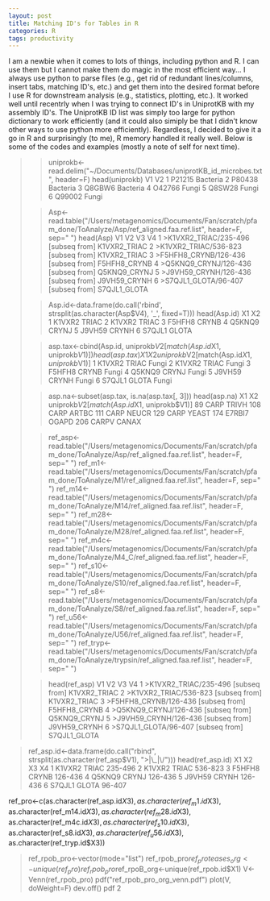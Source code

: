 ```yaml
---
layout: post
title: Matching ID's for Tables in R
categories: R
tags: productivity  
---
```

I am a newbie when it comes to lots of things, including python and R. I can use them but I cannot make them do magic in the most efficient way... I always use python to parse files (e.g., get rid of redundant lines/columns, insert tabs, matching ID's, etc.) and get them into the desired format before I use R for downstream analysis (e.g., statistics, plotting, etc.). It worked well until recentrly when I was trying to connect ID's in UniprotKB with my assembly ID's. The UniprotKB ID list was simply too large for python dictionary to work efficiently (and it could also simiply be that I didn't know other ways to use python more efficiently). Regardless, I decided to give it a go in R and surprisingly (to me), R memory handled it really well. Below is some of the codes and examples (mostly a note of self for next time). 

>> uniprokb<-read.delim("~/Documents/Databases/uniprotKB_id_microbes.txt", header=F)
>> head(uniprokb)
>      V1       V2
>1 P21215 Bacteria
>2 P80438 Bacteria
>3 Q8GBW6 Bacteria
>4 O42766    Fungi
>5 Q8SW28    Fungi
>6 Q99002    Fungi
>
>> Asp<-read.table("/Users/metagenomics/Documents/Fan/scratch/pfam_done/ToAnalyze/Asp/ref_aligned.faa.ref.list", header=F, sep=" ")
>> head(Asp)
>                     V1      V2    V3           V4
>1 >K1VXR2_TRIAC/235-496 [subseq from] K1VXR2_TRIAC
>2 >K1VXR2_TRIAC/536-823 [subseq from] K1VXR2_TRIAC
>3 >F5HFH8_CRYNB/126-436 [subseq from] F5HFH8_CRYNB
>4 >Q5KNQ9_CRYNJ/126-436 [subseq from] Q5KNQ9_CRYNJ
>5 >J9VH59_CRYNH/126-436 [subseq from] J9VH59_CRYNH
>6  >S7QJL1_GLOTA/96-407 [subseq from] S7QJL1_GLOTA
>
>> Asp.id<-data.frame(do.call('rbind', strsplit(as.character(Asp$V4), '_', fixed=T)))
>> head(Asp.id)
>      X1    X2
>1 K1VXR2 TRIAC
>2 K1VXR2 TRIAC
>3 F5HFH8 CRYNB
>4 Q5KNQ9 CRYNJ
>5 J9VH59 CRYNH
>6 S7QJL1 GLOTA
>
>> asp.tax<-cbind(Asp.id, uniprokb$V2[match(Asp.id$X1, uniprokb$V1)])
>> head(asp.tax)
>      X1    X2 uniprokb$V2[match(Asp.id$X1, uniprokb$V1)]
>1 K1VXR2 TRIAC                                      Fungi
>2 K1VXR2 TRIAC                                      Fungi
>3 F5HFH8 CRYNB                                      Fungi
>4 Q5KNQ9 CRYNJ                                      Fungi
>5 J9VH59 CRYNH                                      Fungi
>6 S7QJL1 GLOTA                                      Fungi
> 
>> asp.na<-subset(asp.tax, is.na(asp.tax[, 3]))
>> head(asp.na)
>        X1    X2 uniprokb$V2[match(Asp.id$X1, uniprokb$V1)]
>89    CARP TRIVH                                       <NA>
>108   CARP ARTBC                                       <NA>
>111   CARP NEUCR                                       <NA>
>129   CARP YEAST                                       <NA>
>174 E7RBI7 OGAPD                                       <NA>
>206  CARPV CANAX                                       <NA>
> 
>> ref_asp<-read.table("/Users/metagenomics/Documents/Fan/scratch/pfam_done/ToAnalyze/Asp/ref_aligned.faa.ref.list", header=F, sep=" ")
>> ref_m1<-read.table("/Users/metagenomics/Documents/Fan/scratch/pfam_done/ToAnalyze/M1/ref_aligned.faa.ref.list", header=F, sep=" ")
>> ref_m14<-read.table("/Users/metagenomics/Documents/Fan/scratch/pfam_done/ToAnalyze/M14/ref_aligned.faa.ref.list", header=F, sep=" ")
>> ref_m28<-read.table("/Users/metagenomics/Documents/Fan/scratch/pfam_done/ToAnalyze/M28/ref_aligned.faa.ref.list", header=F, sep=" ")
>> ref_m4c<-read.table("/Users/metagenomics/Documents/Fan/scratch/pfam_done/ToAnalyze/M4_C/ref_aligned.faa.ref.list", header=F, sep=" ")
>> ref_s10<-read.table("/Users/metagenomics/Documents/Fan/scratch/pfam_done/ToAnalyze/S10/ref_aligned.faa.ref.list", header=F, sep=" ")
>> ref_s8<-read.table("/Users/metagenomics/Documents/Fan/scratch/pfam_done/ToAnalyze/S8/ref_aligned.faa.ref.list", header=F, sep=" ")
>> ref_u56<-read.table("/Users/metagenomics/Documents/Fan/scratch/pfam_done/ToAnalyze/U56/ref_aligned.faa.ref.list", header=F, sep=" ")
>> ref_tryp<-read.table("/Users/metagenomics/Documents/Fan/scratch/pfam_done/ToAnalyze/trypsin/ref_aligned.faa.ref.list", header=F, sep=" ")
>
>> head(ref_asp)
>                     V1      V2    V3           V4
>1 >K1VXR2_TRIAC/235-496 [subseq from] K1VXR2_TRIAC
>2 >K1VXR2_TRIAC/536-823 [subseq from] K1VXR2_TRIAC
>3 >F5HFH8_CRYNB/126-436 [subseq from] F5HFH8_CRYNB
>4 >Q5KNQ9_CRYNJ/126-436 [subseq from] Q5KNQ9_CRYNJ
>5 >J9VH59_CRYNH/126-436 [subseq from] J9VH59_CRYNH
>6  >S7QJL1_GLOTA/96-407 [subseq from] S7QJL1_GLOTA

> ref_asp.id<-data.frame(do.call("rbind", strsplit(as.character(ref_asp$V1), ">|\\_|\\/")))
> head(ref_asp.id)
  X1     X2    X3      X4
1    K1VXR2 TRIAC 235-496
2    K1VXR2 TRIAC 536-823
3    F5HFH8 CRYNB 126-436
4    Q5KNQ9 CRYNJ 126-436
5    J9VH59 CRYNH 126-436
6    S7QJL1 GLOTA  96-407

ref_pro<-c(as.character(ref_asp.id$X3), as.character(ref_m1.id$X3), as.character(ref_m14.id$X3), as.character(ref_m28.id$X3), as.character(ref_m4c.id$X3), as.character(ref_s10.id$X3), as.character(ref_s8.id$X3), as.character(ref_u56.id$X3), as.character(ref_tryp.id$X3))
> ref_rpob_pro<-vector(mode="list")
> ref_rpob_pro$ref_proteases_org<-unique(ref_pro)
> ref_rpob_pro$ref_rpoB_org<-unique(ref_rpob.id$X1)
> V<-Venn(ref_rpob_pro)
> pdf("ref_rpob_pro_org_venn.pdf")
> plot(V, doWeight=F)
> dev.off()
pdf 
  2 

